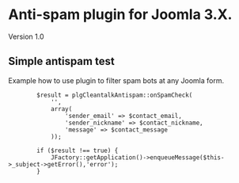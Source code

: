 Anti-spam plugin for Joomla 3.X.
============

Version 1.0

## Simple antispam test

Example how to use plugin to filter spam bots at any Joomla form.


            $result = plgCleantalkAntispam::onSpamCheck(
                '',
                array(
                    'sender_email' => $contact_email, 
                    'sender_nickname' => $contact_nickname, 
                    'message' => $contact_message
                ));

            if ($result !== true) {
                JFactory::getApplication()->enqueueMessage($this->_subject->getError(),'error');
            }
